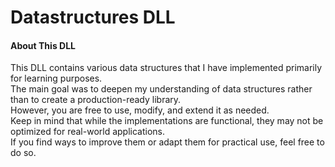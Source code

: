 <h1>Datastructures DLL</h1>
<h4>About This DLL</h4>
<p>
This DLL contains various data structures that I have implemented primarily for learning purposes.<br>
The main goal was to deepen my understanding of data structures rather than to create a production-ready library.<br>
However, you are free to use, modify, and extend it as needed.<br>
Keep in mind that while the implementations are functional, they may not be optimized for real-world applications.<br>
If you find ways to improve them or adapt them for practical use, feel free to do so.
</p>